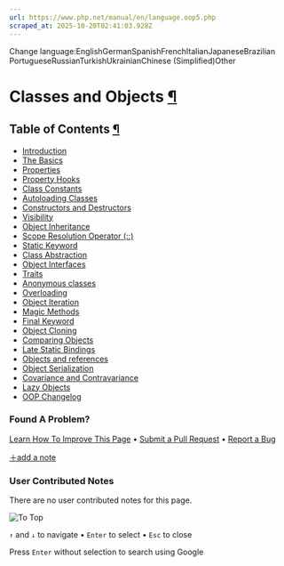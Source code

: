 ```yaml
---
url: https://www.php.net/manual/en/language.oop5.php
scraped_at: 2025-10-20T02:41:03.928Z
---
```


Change language:EnglishGermanSpanishFrenchItalianJapaneseBrazilian PortugueseRussianTurkishUkrainianChinese (Simplified)Other

# Classes and Objects [¶](https://www.php.net/manual/en/language.oop5.php\#language.oop5)

## Table of Contents [¶](https://www.php.net/manual/en/language.oop5.php\#language.oop5)

- [Introduction](https://www.php.net/manual/en/oop5.intro.php)
- [The Basics](https://www.php.net/manual/en/language.oop5.basic.php)
- [Properties](https://www.php.net/manual/en/language.oop5.properties.php)
- [Property Hooks](https://www.php.net/manual/en/language.oop5.property-hooks.php)
- [Class Constants](https://www.php.net/manual/en/language.oop5.constants.php)
- [Autoloading Classes](https://www.php.net/manual/en/language.oop5.autoload.php)
- [Constructors and Destructors](https://www.php.net/manual/en/language.oop5.decon.php)
- [Visibility](https://www.php.net/manual/en/language.oop5.visibility.php)
- [Object Inheritance](https://www.php.net/manual/en/language.oop5.inheritance.php)
- [Scope Resolution Operator (::)](https://www.php.net/manual/en/language.oop5.paamayim-nekudotayim.php)
- [Static Keyword](https://www.php.net/manual/en/language.oop5.static.php)
- [Class Abstraction](https://www.php.net/manual/en/language.oop5.abstract.php)
- [Object Interfaces](https://www.php.net/manual/en/language.oop5.interfaces.php)
- [Traits](https://www.php.net/manual/en/language.oop5.traits.php)
- [Anonymous classes](https://www.php.net/manual/en/language.oop5.anonymous.php)
- [Overloading](https://www.php.net/manual/en/language.oop5.overloading.php)
- [Object Iteration](https://www.php.net/manual/en/language.oop5.iterations.php)
- [Magic Methods](https://www.php.net/manual/en/language.oop5.magic.php)
- [Final Keyword](https://www.php.net/manual/en/language.oop5.final.php)
- [Object Cloning](https://www.php.net/manual/en/language.oop5.cloning.php)
- [Comparing Objects](https://www.php.net/manual/en/language.oop5.object-comparison.php)
- [Late Static Bindings](https://www.php.net/manual/en/language.oop5.late-static-bindings.php)
- [Objects and references](https://www.php.net/manual/en/language.oop5.references.php)
- [Object Serialization](https://www.php.net/manual/en/language.oop5.serialization.php)
- [Covariance and Contravariance](https://www.php.net/manual/en/language.oop5.variance.php)
- [Lazy Objects](https://www.php.net/manual/en/language.oop5.lazy-objects.php)
- [OOP Changelog](https://www.php.net/manual/en/language.oop5.changelog.php)

### Found A Problem?

[Learn How To Improve This Page](https://github.com/php/doc-base/blob/master/README.md "This will take you to our contribution guidelines on GitHub")
•
[Submit a Pull Request](https://github.com/php/doc-en/blob/master/language/oop5.xml)
•
[Report a Bug](https://github.com/php/doc-en/issues/new?body=From%20manual%20page:%20https:%2F%2Fphp.net%2Flanguage.oop5%0A%0A---)

[＋add a note](https://www.php.net/manual/add-note.php?sect=language.oop5&repo=en&redirect=https://www.php.net/manual/en/language.oop5.php)

### User Contributed Notes

There are no user contributed notes for this page.

![To Top](https://www.php.net/images/to-top@2x.png)

`↑` and `↓` to navigate •
`Enter` to select •
`Esc` to close


Press `Enter` without
selection to search using Google